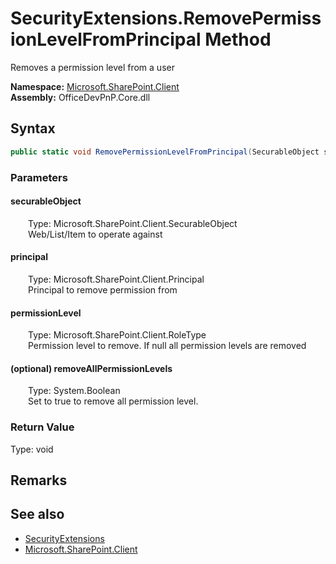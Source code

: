# SecurityExtensions.RemovePermissionLevelFromPrincipal Method  
 Removes a permission level from a user   

**Namespace:** [Microsoft.SharePoint.Client](Microsoft.SharePoint.Client.md)  
**Assembly:** OfficeDevPnP.Core.dll  
## Syntax
```C#
public static void RemovePermissionLevelFromPrincipal(SecurableObject securableObject, Principal principal, RoleType permissionLevel, Boolean removeAllPermissionLevels)
```
### Parameters
#### securableObject  
&emsp;&emsp;Type: Microsoft.SharePoint.Client.SecurableObject  
&emsp;&emsp;Web/List/Item to operate against  

  

#### principal  
&emsp;&emsp;Type: Microsoft.SharePoint.Client.Principal  
&emsp;&emsp;Principal to remove permission from  

  

#### permissionLevel  
&emsp;&emsp;Type: Microsoft.SharePoint.Client.RoleType  
&emsp;&emsp;Permission level to remove. If null all permission levels are removed  

  

#### (optional) removeAllPermissionLevels  
&emsp;&emsp;Type: System.Boolean  
&emsp;&emsp;Set to true to remove all permission level.  

  

### Return Value
Type: void  

## Remarks
  
## See also
- [SecurityExtensions](Microsoft.SharePoint.Client.SecurityExtensions.md) 
- [Microsoft.SharePoint.Client](Microsoft.SharePoint.Client.md) 
